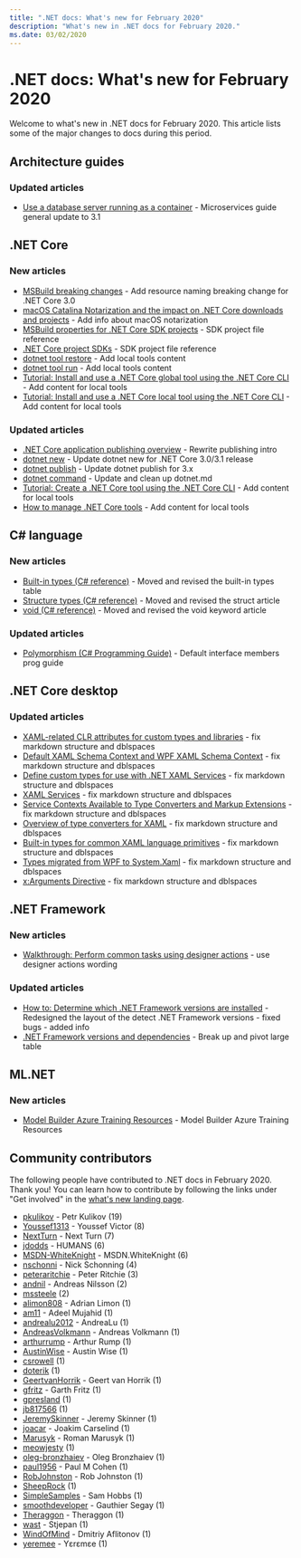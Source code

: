 ```yaml
---
title: ".NET docs: What's new for February 2020"
description: "What's new in .NET docs for February 2020."
ms.date: 03/02/2020
---
```


# .NET docs: What's new for February 2020

Welcome to what's new in .NET docs for February 2020. This article lists some of the major changes to docs during this period.

## Architecture guides

### Updated articles

- [Use a database server running as a container](../architecture/microservices/multi-container-microservice-net-applications/database-server-container.md) - Microservices guide general update to 3.1

## .NET Core

### New articles

- [MSBuild breaking changes](../core/compatibility/msbuild.md) - Add resource naming breaking change for .NET Core 3.0
- [macOS Catalina Notarization and the impact on .NET Core downloads and projects](../core/install/macos-notarization-issues.md) - Add info about macOS notarization
- [MSBuild properties for .NET Core SDK projects](../core/project-sdk/msbuild-props.md) - SDK project file reference
- [.NET Core project SDKs](../core/project-sdk/overview.md) - SDK project file reference
- [dotnet tool restore](../core/tools/dotnet-tool-restore.md) - Add local tools content
- [dotnet tool run](../core/tools/dotnet-tool-run.md) - Add local tools content
- [Tutorial: Install and use a .NET Core global tool using the .NET Core CLI](../core/tools/global-tools-how-to-use.md) - Add content for local tools
- [Tutorial: Install and use a .NET Core local tool using the .NET Core CLI](../core/tools/local-tools-how-to-use.md) - Add content for local tools

### Updated articles

- [.NET Core application publishing overview](../core/deploying/index.md) - Rewrite publishing intro
- [dotnet new](../core/tools/dotnet-new.md) - Update dotnet new for .NET Core 3.0/3.1 release
- [dotnet publish](../core/tools/dotnet-publish.md) - Update dotnet publish for 3.x
- [dotnet command](../core/tools/dotnet.md) - Update and clean up dotnet.md
- [Tutorial: Create a .NET Core tool using the .NET Core CLI](../core/tools/global-tools-how-to-create.md) - Add content for local tools
- [How to manage .NET Core tools](../core/tools/global-tools.md) - Add content for local tools

## C# language

### New articles

- [Built-in types (C# reference)](../csharp/language-reference/builtin-types/built-in-types.md) - Moved and revised the built-in types table
- [Structure types (C# reference)](../csharp/language-reference/builtin-types/struct.md) - Moved and revised the struct article
- [void (C# reference)](../csharp/language-reference/builtin-types/void.md) - Moved and revised the void keyword article

### Updated articles

- [Polymorphism (C# Programming Guide)](../csharp/programming-guide/classes-and-structs/polymorphism.md) - Default interface members prog guide

## .NET Core desktop

### Updated articles

- [XAML-related CLR attributes for custom types and libraries](../desktop-wpf/xaml-services/clr-attributes-with-custom-types-and-libraries.md) - fix markdown structure and dblspaces
- [Default XAML Schema Context and WPF XAML Schema Context](../desktop-wpf/xaml-services/default-schema-context.md) - fix markdown structure and dblspaces
- [Define custom types for use with .NET XAML Services](../desktop-wpf/xaml-services/define-custom-types.md) - fix markdown structure and dblspaces
- [XAML Services](../desktop-wpf/xaml-services/index.md) - fix markdown structure and dblspaces
- [Service Contexts Available to Type Converters and Markup Extensions](../desktop-wpf/xaml-services/service-contexts-with-type-converters-and-markup-extensions.md) - fix markdown structure and dblspaces
- [Overview of type converters for XAML](../desktop-wpf/xaml-services/type-converters-overview.md) - fix markdown structure and dblspaces
- [Built-in types for common XAML language primitives](../desktop-wpf/xaml-services/types-for-primitives.md) - fix markdown structure and dblspaces
- [Types migrated from WPF to System.Xaml](../framework/wpf/advanced/types-migrated-from-wpf-to-system.md) - fix markdown structure and dblspaces
- [x:Arguments Directive](../desktop-wpf/xaml-services/xarguments-directive.md) - fix markdown structure and dblspaces

## .NET Framework

### New articles

- [Walkthrough: Perform common tasks using designer actions](../framework/winforms/controls/perform-common-tasks-design-actions.md) - use designer actions wording

### Updated articles

- [How to: Determine which .NET Framework versions are installed](../framework/migration-guide/how-to-determine-which-versions-are-installed.md) - Redesigned the layout of the detect .NET Framework versions - fixed bugs - added info
- [.NET Framework versions and dependencies](../framework/migration-guide/versions-and-dependencies.md) - Break up and pivot large table

## ML.NET

### New articles

- [Model Builder Azure Training Resources](../machine-learning/resources/azure-training-concepts-model-builder.md) - Model Builder Azure Training Resources

## Community contributors

The following people have contributed to .NET docs in February 2020. Thank you! You can learn how to contribute by following the links under "Get involved" in the [what's new landing page](index.yml).

- [pkulikov](https://github.com/pkulikov) - Petr Kulikov (19)
- [Youssef1313](https://github.com/Youssef1313) - Youssef Victor (8)
- [NextTurn](https://github.com/NextTurn) - Next Turn (7)
- [jdodds](https://github.com/jdodds) - HUMANS (6)
- [MSDN-WhiteKnight](https://github.com/MSDN-WhiteKnight) - MSDN.WhiteKnight (6)
- [nschonni](https://github.com/nschonni) - Nick Schonning (4)
- [peteraritchie](https://github.com/peteraritchie) - Peter Ritchie (3)
- [andnil](https://github.com/andnil) - Andreas Nilsson (2)
- [mssteele](https://github.com/mssteele) (2)
- [alimon808](https://github.com/alimon808) - Adrian Limon (1)
- [am11](https://github.com/am11) - Adeel Mujahid (1)
- [andrealu2012](https://github.com/andrealu2012) - AndreaLu (1)
- [AndreasVolkmann](https://github.com/AndreasVolkmann) - Andreas Volkmann (1)
- [arthurrump](https://github.com/arthurrump) - Arthur Rump (1)
- [AustinWise](https://github.com/AustinWise) - Austin Wise (1)
- [csrowell](https://github.com/csrowell) (1)
- [doterik](https://github.com/doterik) (1)
- [GeertvanHorrik](https://github.com/GeertvanHorrik) - Geert van Horrik (1)
- [gfritz](https://github.com/gfritz) - Garth Fritz (1)
- [gpresland](https://github.com/gpresland) (1)
- [jb817566](https://github.com/jb817566) (1)
- [JeremySkinner](https://github.com/JeremySkinner) - Jeremy Skinner (1)
- [joacar](https://github.com/joacar) - Joakim Carselind (1)
- [Marusyk](https://github.com/Marusyk) - Roman Marusyk (1)
- [meowjesty](https://github.com/meowjesty) (1)
- [oleg-bronzhaiev](https://github.com/oleg-bronzhaiev) - Oleg Bronzhaiev (1)
- [paul1956](https://github.com/paul1956) - Paul M Cohen (1)
- [RobJohnston](https://github.com/RobJohnston) - Rob Johnston (1)
- [SheepRock](https://github.com/SheepRock) (1)
- [SimpleSamples](https://github.com/SimpleSamples) - Sam Hobbs (1)
- [smoothdeveloper](https://github.com/smoothdeveloper) - Gauthier Segay (1)
- [Theraggon](https://github.com/Theraggon) - Theraggon (1)
- [wast](https://github.com/wast) - Stjepan (1)
- [WindOfMind](https://github.com/WindOfMind) - Dmitriy Aflitonov (1)
- [yeremee](https://github.com/yeremee) - Yεrεmεe (1)
